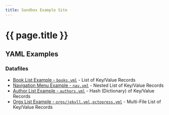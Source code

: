 ```yaml
---
title: Sandbox Example Site
---
```


# {{ page.title }}

## YAML Examples


### Datafiles


- [Book List Example - `books.yml`](yaml/books.html) - List of Key/Value Records
- [Navigation Menu Example - `nav.yml`](yaml/nav.html) - Nested List of Key/Value Records
- [Author List Example - `authors.yml`](yaml/post.html) - Hash (Dictionary) of Key/Value Records
- [Orgs List Example - `orgs/jekyll.yml,octopress.yml`](yaml/orgs.html) - Multi-File List of Key/Value Records


